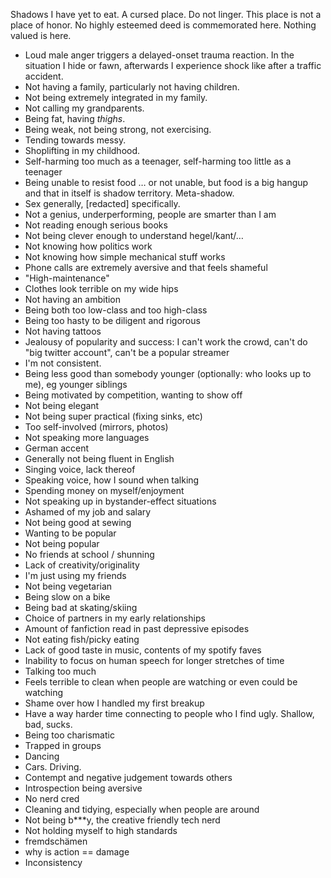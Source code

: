 Shadows I have yet to eat. A cursed place. Do not linger. This place is not a place of honor. No highly esteemed deed is commemorated here. Nothing valued is here.

- Loud male anger triggers a delayed-onset trauma reaction. In the situation I hide or fawn, afterwards I experience shock like after a traffic accident.
- Not having a family, particularly not having children.
- Not being extremely integrated in my family.
- Not calling my grandparents.
- Being fat, having *thighs*.
- Being weak, not being strong, not exercising.
- Tending towards messy.
- Shoplifting in my childhood.
- Self-harming too much as a teenager, self-harming too little as a teenager
- Being unable to resist food … or not unable, but food is a big hangup and that in itself is shadow territory. Meta-shadow.
- Sex generally, [redacted] specifically.
- Not a genius, underperforming, people are smarter than I am
- Not reading enough serious books
- Not being clever enough to understand hegel/kant/…
- Not knowing how politics work
- Not knowing how simple mechanical stuff works
- Phone calls are extremely aversive and that feels shameful
- "High-maintenance"
- Clothes look terrible on my wide hips
- Not having an ambition
- Being both too low-class and too high-class
- Being too hasty to be diligent and rigorous
- Not having tattoos
- Jealousy of popularity and success: I can't work the crowd, can't do "big twitter account", can't be a popular streamer
- I'm not consistent.
- Being less good than somebody younger (optionally: who looks up to me), eg younger siblings
- Being motivated by competition, wanting to show off
- Not being elegant
- Not being super practical (fixing sinks, etc)
- Too self-involved (mirrors, photos)
- Not speaking more languages
- German accent
- Generally not being fluent in English
- Singing voice, lack thereof
- Speaking voice, how I sound when talking
- Spending money on myself/enjoyment
- Not speaking up in bystander-effect situations
- Ashamed of my job and salary
- Not being good at sewing
- Wanting to be popular
- Not being popular
- No friends at school / shunning
- Lack of creativity/originality
- I'm just using my friends
- Not being vegetarian
- Being slow on a bike
- Being bad at skating/skiing
- Choice of partners in my early relationships
- Amount of fanfiction read in past depressive episodes
- Not eating fish/picky eating
- Lack of good taste in music, contents of my spotify faves
- Inability to focus on human speech for longer stretches of time
- Talking too much
- Feels terrible to clean when people are watching or even could be watching
- Shame over how I handled my first breakup
- Have a way harder time connecting to people who I find ugly. Shallow, bad, sucks.
- Being too charismatic
- Trapped in groups
- Dancing
- Cars. Driving.
- Contempt and negative judgement towards others
- Introspection being aversive
- No nerd cred
- Cleaning and tidying, especially when people are around
- Not being b\*\*\*y, the creative friendly tech nerd
- Not holding myself to high standards
- fremdschämen
- why is action == damage
- Inconsistency
